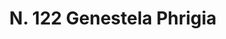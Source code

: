 ---
title: "N. 122 Genestela Phrigia"
permalink: "/edition/plant122/"
plant-name: "N. 122"
plant-number: "122"
plant-xml: "/assets/xml/plant122.xml"
plant-img1: "/assets/img/plant122_verso.jpg"
plant-img2: "/assets/img/plant122.jpg"
plant-title: "N. 122 Genestela Phrigia"
plant-wfo-link: "http://www.worldfloraonline.org/taxon/wfo-4000010595"
plant-kew-link: ""
plant-taxon-content: "Cytisus ..."
layout: single-xml
---